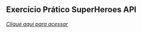 ## Exercício Prático SuperHeroes API

[_Clique aqui para acessar_](https://github.com/vsalisbr/super-hero-api)
